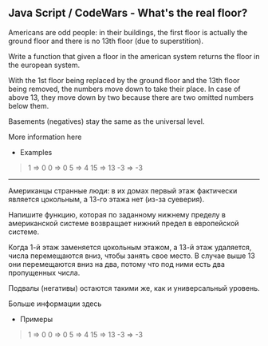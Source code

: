 ## Java Script / CodeWars -  What's the real floor? ##

Americans are odd people: in their buildings, the first floor is actually the ground floor and there is no 13th floor (due to superstition).

Write a function that given a floor in the american system returns the floor in the european system.

With the 1st floor being replaced by the ground floor and the 13th floor being removed, the numbers move down to take their place. In case of above 13, they move down by two because there are two omitted numbers below them.

Basements (negatives) stay the same as the universal level.

More information here

* Examples

> 1  =>  0 
> 0  =>  0
> 5  =>  4
> 15  =>  13
> -3  =>  -3

<hr>

Американцы странные люди: в их домах первый этаж фактически является цокольным, а 13-го этажа нет (из-за суеверия).

Напишите функцию, которая по заданному нижнему пределу в американской системе возвращает нижний предел в европейской системе.

Когда 1-й этаж заменяется цокольным этажом, а 13-й этаж удаляется, числа перемещаются вниз, чтобы занять свое место. В случае выше 13 они перемещаются вниз на два, потому что под ними есть два пропущенных числа.

Подвалы (негативы) остаются такими же, как и универсальный уровень.

Больше информации здесь

* Примеры

> 1  =>  0 
> 0  =>  0
> 5  =>  4
> 15  =>  13
> -3  =>  -3

